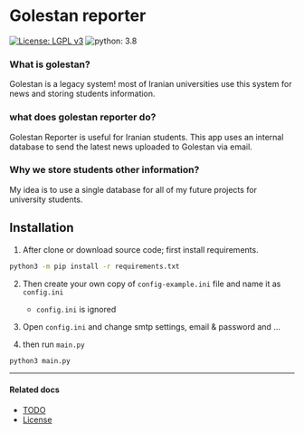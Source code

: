 # Golestan reporter
[![License: LGPL v3](https://img.shields.io/static/v1?label=License&message=LGPL%20v3+&color=blue)](./license.md)
![python: 3.8](https://img.shields.io/static/v1?label=python&message=3.4%2B&color=yellow)

### What is golestan?
Golestan is a legacy system! most of Iranian universities use this system for news and storing students information.

### what does golestan reporter do?
Golestan Reporter is useful for Iranian students. This app uses an internal database to send the latest news uploaded to Golestan via email.

### Why we store students other information?
My idea is to use a single database for all of my future projects for university students.


## Installation
1. After clone or download source code; first install requirements.
```bash
python3 -m pip install -r requirements.txt
```

2. Then create your own copy of `config-example.ini` file and name it as `config.ini`
    - `config.ini` is ignored

3. Open `config.ini` and change smtp settings, email & password and ...

4. then run `main.py`
```bash
python3 main.py
```

***
#### Related docs
- [TODO](./doc/TODO.md)
- [License](./doc/license.md)